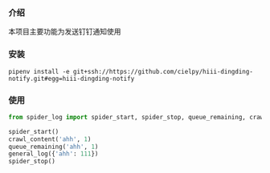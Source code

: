 ### 介绍

本项目主要功能为发送钉钉通知使用

### 安装

```
pipenv install -e git+ssh://https://github.com/cielpy/hiii-dingding-notify.git#egg=hiii-dingding-notify
```

### 使用

```python
from spider_log import spider_start, spider_stop, queue_remaining, crawl_content, general_log

spider_start()
crawl_content('ahh', 1)
queue_remaining('ahh', 1)
general_log({'ahh': 111})
spider_stop()
```